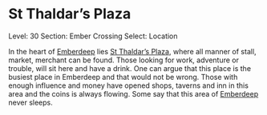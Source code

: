 # St Thaldar’s Plaza

Level: 30
Section: Ember Crossing
Select: Location

In the heart of [Emberdeep](Emberdeep%20970b2a8371ba4facad9c16f1a552038e.md) lies [St Thaldar’s Plaza](St%20Thaldar%E2%80%99s%20Plaza%2018675a22781a80db8221fb44abf08b1c.md), where all manner of stall, market, merchant can be found. Those looking for work, adventure or trouble, will sit here and have a drink. One can argue that this place is the busiest place in Emberdeep and that would not be wrong. Those with enough influence and money have opened shops, taverns and inn in this area and the coins is always flowing. Some say that this area of [Emberdeep](Emberdeep%20970b2a8371ba4facad9c16f1a552038e.md) never sleeps.